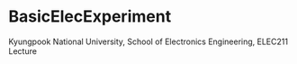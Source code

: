 # BasicElecExperiment
Kyungpook National University, School of Electronics Engineering, ELEC211 Lecture


